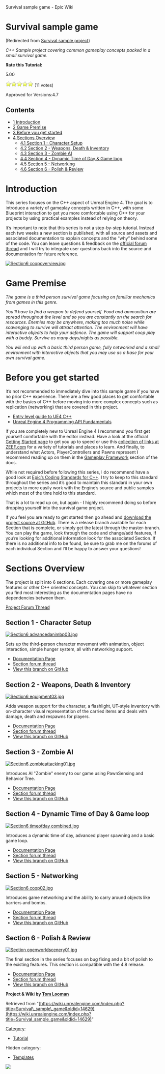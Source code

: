 Survival sample game - Epic Wiki                     

Survival sample game
====================

(Redirected from [Survival sample project](/index.php?title=Survival_sample_project&redirect=no "Survival sample project"))

_C++ Sample project covering common gameplay concepts packed in a small survival game._

**Rate this Tutorial:**

5.00

![](/extensions/VoteNY/images/star_on.gif)![](/extensions/VoteNY/images/star_on.gif)![](/extensions/VoteNY/images/star_on.gif)![](/extensions/VoteNY/images/star_on.gif)![](/extensions/VoteNY/images/star_on.gif) (11 votes)

Approved for Versions:4.7

Contents
--------

*   [1 Introduction](#Introduction)
*   [2 Game Premise](#Game_Premise)
*   [3 Before you get started](#Before_you_get_started)
*   [4 Sections Overview](#Sections_Overview)
    *   [4.1 Section 1 - Character Setup](#Section_1_-_Character_Setup)
    *   [4.2 Section 2 - Weapons, Death & Inventory](#Section_2_-_Weapons.2C_Death_.26_Inventory)
    *   [4.3 Section 3 - Zombie AI](#Section_3_-_Zombie_AI)
    *   [4.4 Section 4 - Dynamic Time of Day & Game loop](#Section_4_-_Dynamic_Time_of_Day_.26_Game_loop)
    *   [4.5 Section 5 - Networking](#Section_5_-_Networking)
    *   [4.6 Section 6 - Polish & Review](#Section_6_-_Polish_.26_Review)

Introduction
============

This series focuses on the C++ aspect of Unreal Engine 4. The goal is to introduce a variety of gameplay concepts written in C++, with some Blueprint interaction to get you more comfortable using C++ for your projects by using practical examples instead of relying on theory.

It’s important to note that this series is not a step-by-step tutorial. Instead each two weeks a new section is published, with all source and assets and associated documentation to explain concepts and the “why” behind some of the code. You can leave questions & feedback on the [official forum thread](https://forums.unrealengine.com/showthread.php?63678-Upcoming-C-Gameplay-Example-Series-Making-a-Survival-Game) and I will try to integrate user questions back into the source and documentation for future reference.

[![Section6 coopoverview.jpg](https://d26ilriwvtzlb.cloudfront.net/c/c8/Section6_coopoverview.jpg)](/File:Section6_coopoverview.jpg)

Game Premise
============

_The game is a third person survival game focusing on familiar mechanics from games in this genre._

_You'll have to find a weapon to defend yourself. Food and ammunition are spread throughout the level and so you are constantly on the search for resources. Enemies may be anywhere, making too much noise while scavenging to survive will attract attention. The environment will have interactive objects to help your defence. The game will support coop play with a buddy. Survive as many days/nights as possible._

_You will end up with a basic third person game, fully networked and a small environment with interactive objects that you may use as a base for your own survival game._

Before you get started
======================

It’s not recommended to immediately dive into this sample game if you have no prior C++ experience. There are a few good places to get comfortable with the basics of C++ before moving into more complex concepts such as replication (networking) that are covered in this project.

*   [Entry level guide to UE4 C++](https://wiki.unrealengine.com/Entry_Level_Guide_to_UE4_C%2B%2B)
*   [Unreal Engine 4 Programming API Fundamentals](http://www.gamasutra.com/blogs/DanielAdamitskiy/20150112/233926/Unreal_Engine_4_Programming_API_Fundamentals.php)

If you are completely new to Unreal Engine 4 I recommend you first get yourself comfortable with the editor instead. Have a look at the official [Getting Started page](https://docs.unrealengine.com/latest/INT/GettingStarted/index.html) to get you up to speed or use this [collection of links at ZEEF.com](http://www.tomlooman.com/unreal-engine-4-resource-collection/) for a variety of tutorials and places to learn. And finally, to understand what Actors, PlayerControllers and Pawns represent I recommend reading up on them in the [Gameplay Framework](https://docs.unrealengine.com/latest/INT/Gameplay/Framework/index.html) section of the docs.

While not required before following this series, I do recommend have a good look at [Epic’s Coding Standards for C++](https://docs.unrealengine.com/latest/INT/Programming/Development/CodingStandard/index.html). I try to keep to this standard throughout the series and it’s good to maintain this standard in your own projects to more easily work with the Engine’s source and public samples which most of the time hold to this standard.

That is a lot to read up on, but again - I highly recommend doing so before dropping yourself into the survival game project.

If you feel you are ready to get started then go ahead and [download the project source at GitHub](https://github.com/tomlooman/EpicSurvivalGameSeries). There is a release branch available for each Section that is complete, or simply get the latest through the master-branch. You can play the game, look through the code and change/add features, if you’re looking for additional information look for the associated Section. If there is no additional info to be found, be sure to grab me on the forums of each individual Section and I’ll be happy to answer your questions!

Sections Overview
=================

The project is split into 6 sections. Each covering one or more gameplay features or other C++ oriented concepts. You can skip to whatever section you find most interesting as the documentation pages have no dependencies between them.

[Project Forum Thread](https://forums.unrealengine.com/showthread.php?63678-Upcoming-C-Gameplay-Example-Series-Making-a-Survival-Game)

Section 1 - Character Setup
---------------------------

[![Section6 advancedanimbp03.jpg](https://d26ilriwvtzlb.cloudfront.net/5/54/Section6_advancedanimbp03.jpg)](/File:Section6_advancedanimbp03.jpg)

Sets up the third-person character movement with animation, object interaction, simple hunger system, all with networking support.

*   [Documentation Page](/Survival_Sample_Game:_Section_1 "Survival Sample Game: Section 1")
*   [Section forum thread](https://forums.unrealengine.com/showthread.php?64833-Announcing-Section-1-for-Survival-Game)
*   [View this branch on GitHub](https://github.com/tomlooman/EpicSurvivalGameSeries/tree/Section-1)

Section 2 - Weapons, Death & Inventory
--------------------------------------

[![Section6 equipment03.jpg](https://d26ilriwvtzlb.cloudfront.net/2/28/Section6_equipment03.jpg)](/File:Section6_equipment03.jpg)

Adds weapon support for the character, a flashlight, UT-style inventory with on-character visual representation of the carried items and deals with damage, death and respawns for players.

*   [Documentation Page](https://wiki.unrealengine.com/Survival_Sample_Game:_Section_2)
*   [Section forum thread](https://forums.unrealengine.com/showthread.php?66263-Announcing-Section-2-for-Survival-Game)
*   [View this branch on GitHub](https://github.com/tomlooman/EpicSurvivalGameSeries/tree/Section-2)

Section 3 - Zombie AI
---------------------

[![Section6 zombieattacking01.jpg](https://d26ilriwvtzlb.cloudfront.net/7/7d/Section6_zombieattacking01.jpg)](/File:Section6_zombieattacking01.jpg)

Introduces AI "Zombie" enemy to our game using PawnSensing and Behavior Tree.

*   [Documentation Page](https://wiki.unrealengine.com/Survival_Sample_Game:_Section_3)
*   [Section forum thread](https://forums.unrealengine.com/showthread.php?67859-Announcing-Section-3-for-Survival-Game)
*   [View this branch on GitHub](https://github.com/tomlooman/EpicSurvivalGameSeries/tree/Section-3)

Section 4 - Dynamic Time of Day & Game loop
-------------------------------------------

[![Section6 timeofday combined.jpg](https://d26ilriwvtzlb.cloudfront.net/6/66/Section6_timeofday_combined.jpg)](/File:Section6_timeofday_combined.jpg)

Introduces a dynamic time of day, advanced player spawning and a basic game loop.

*   [Documentation Page](https://wiki.unrealengine.com/Survival_Sample_Game:_Section_4)
*   [Section forum thread](https://forums.unrealengine.com/showthread.php?69308-Announcing-Section-4-for-Survival-Game-Setting-up-the-survival-game-loop)
*   [View this branch on GitHub](https://github.com/tomlooman/EpicSurvivalGameSeries/tree/Section-4)

Section 5 - Networking
----------------------

[![Section6 coop02.jpg](https://d26ilriwvtzlb.cloudfront.net/e/e8/Section6_coop02.jpg)](/File:Section6_coop02.jpg)

Introduces game networking and the ability to carry around objects like barriers and bombs.

*   [Documentation Page](https://wiki.unrealengine.com/Survival_Sample_Game:_Section_5)
*   [Section forum thread](https://forums.unrealengine.com/showthread.php?71057-Announcing-Section-5-of-Survival-Game-Networking-your-game)
*   [View this branch on GitHub](https://github.com/tomlooman/EpicSurvivalGameSeries/tree/Section-5)

Section 6 - Polish & Review
---------------------------

[![Section openworldscenery01.jpg](https://d26ilriwvtzlb.cloudfront.net/6/6c/Section_openworldscenery01.jpg)](/File:Section_openworldscenery01.jpg)

The final section in the series focuses on bug fixing and a bit of polish to the existing features. This section is compatible with the 4.8 release.

*   [Documentation Page](https://wiki.unrealengine.com/Survival_Sample_Game:_Section_6)
*   [Section forum thread](https://forums.unrealengine.com/showthread.php?72313-Announcing-Section-6-of-Survival-Game-Adding-some-polish)
*   [View this branch on GitHub](https://github.com/tomlooman/EpicSurvivalGameSeries/tree/Section-6)

**Project & Wiki by [Tom Looman](http://www.tomlooman.com/)**

Retrieved from "[https://wiki.unrealengine.com/index.php?title=Survival\_sample\_game&oldid=14629](https://wiki.unrealengine.com/index.php?title=Survival_sample_game&oldid=14629)"

[Category](/Special:Categories "Special:Categories"):

*   [Tutorial](/Category:Tutorial "Category:Tutorial")

Hidden category:

*   [Templates](/Category:Templates "Category:Templates")

  ![](https://tracking.unrealengine.com/track.png)